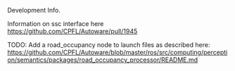 Development Info.

Information on ssc interface here https://github.com/CPFL/Autoware/pull/1945

TODO: Add a road_occupancy node to launch files as described here:
https://github.com/CPFL/Autoware/blob/master/ros/src/computing/perception/semantics/packages/road_occupancy_processor/README.md
